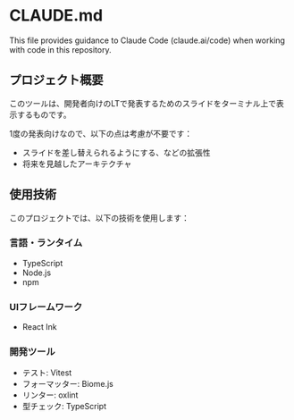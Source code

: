 # CLAUDE.md

This file provides guidance to Claude Code (claude.ai/code) when working with code in this repository.

## プロジェクト概要

このツールは、開発者向けのLTで発表するためのスライドをターミナル上で表示するものです。

1度の発表向けなので、以下の点は考慮が不要です：

- スライドを差し替えられるようにする、などの拡張性
- 将来を見越したアーキテクチャ

## 使用技術

このプロジェクトでは、以下の技術を使用します：

### 言語・ランタイム

- TypeScript
- Node.js
- npm

### UIフレームワーク

- React Ink

### 開発ツール

- テスト: Vitest
- フォーマッター: Biome.js
- リンター: oxlint
- 型チェック: TypeScript
